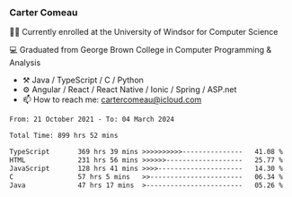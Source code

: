 ### Carter Comeau

🙋‍♂️ Currently enrolled at the University of Windsor for Computer Science

💻 Graduated from George Brown College in Computer Programming & Analysis

- ⚒️ Java / TypeScript / C / Python
- ⚙️ Angular / React / React Native / Ionic / Spring / ASP.net
- 📫 How to reach me: cartercomeau@icloud.com

<!--START_SECTION:waka-->

```txt
From: 21 October 2021 - To: 04 March 2024

Total Time: 899 hrs 52 mins

TypeScript       369 hrs 39 mins >>>>>>>>>>---------------   41.08 %
HTML             231 hrs 56 mins >>>>>>-------------------   25.77 %
JavaScript       128 hrs 41 mins >>>>---------------------   14.30 %
C                57 hrs 5 mins   >>-----------------------   06.34 %
Java             47 hrs 17 mins  >------------------------   05.26 %
```

<!--END_SECTION:waka-->
